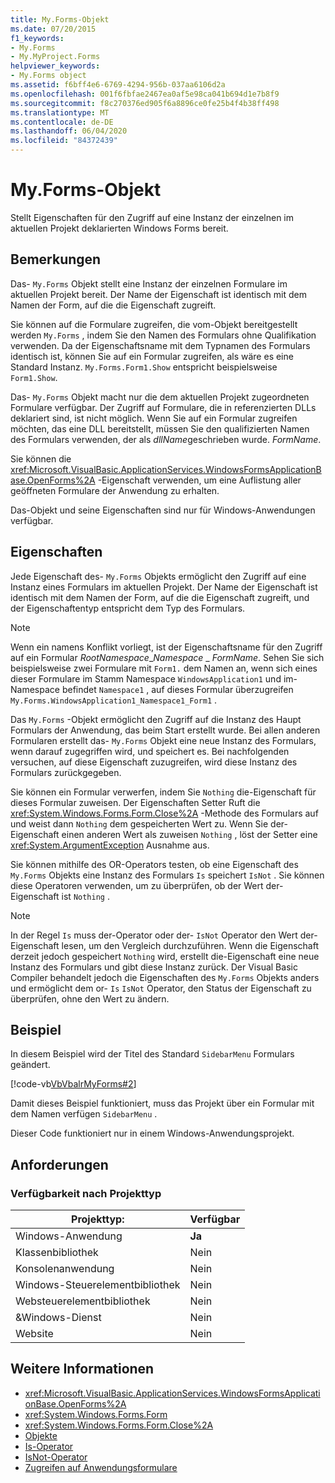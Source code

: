```yaml
---
title: My.Forms-Objekt
ms.date: 07/20/2015
f1_keywords:
- My.Forms
- My.MyProject.Forms
helpviewer_keywords:
- My.Forms object
ms.assetid: f6bff4e6-6769-4294-956b-037aa6106d2a
ms.openlocfilehash: 001f6fbfae2467ea0af5e98ca041b694d1e7b8f9
ms.sourcegitcommit: f8c270376ed905f6a8896ce0fe25b4f4b38ff498
ms.translationtype: MT
ms.contentlocale: de-DE
ms.lasthandoff: 06/04/2020
ms.locfileid: "84372439"
---
```

# <a name="myforms-object"></a>My.Forms-Objekt

Stellt Eigenschaften für den Zugriff auf eine Instanz der einzelnen im aktuellen Projekt deklarierten Windows Forms bereit.

## <a name="remarks"></a>Bemerkungen

Das- `My.Forms` Objekt stellt eine Instanz der einzelnen Formulare im aktuellen Projekt bereit. Der Name der Eigenschaft ist identisch mit dem Namen der Form, auf die die Eigenschaft zugreift.

Sie können auf die Formulare zugreifen, die vom-Objekt bereitgestellt werden `My.Forms` , indem Sie den Namen des Formulars ohne Qualifikation verwenden. Da der Eigenschaftsname mit dem Typnamen des Formulars identisch ist, können Sie auf ein Formular zugreifen, als wäre es eine Standard Instanz. `My.Forms.Form1.Show` entspricht beispielsweise `Form1.Show`.

Das- `My.Forms` Objekt macht nur die dem aktuellen Projekt zugeordneten Formulare verfügbar. Der Zugriff auf Formulare, die in referenzierten DLLs deklariert sind, ist nicht möglich. Wenn Sie auf ein Formular zugreifen möchten, das eine DLL bereitstellt, müssen Sie den qualifizierten Namen des Formulars verwenden, der als *dllName*geschrieben wurde. *FormName*.

Sie können die <xref:Microsoft.VisualBasic.ApplicationServices.WindowsFormsApplicationBase.OpenForms%2A> -Eigenschaft verwenden, um eine Auflistung aller geöffneten Formulare der Anwendung zu erhalten.

Das-Objekt und seine Eigenschaften sind nur für Windows-Anwendungen verfügbar.

## <a name="properties"></a>Eigenschaften

Jede Eigenschaft des- `My.Forms` Objekts ermöglicht den Zugriff auf eine Instanz eines Formulars im aktuellen Projekt. Der Name der Eigenschaft ist identisch mit dem Namen der Form, auf die die Eigenschaft zugreift, und der Eigenschaftentyp entspricht dem Typ des Formulars.

> [!NOTE]
> Wenn ein namens Konflikt vorliegt, ist der Eigenschaftsname für den Zugriff auf ein Formular *RootNamespace*_*Namespace* \_ *FormName*. Sehen Sie sich beispielsweise zwei Formulare mit `Form1.` dem Namen an, wenn sich eines dieser Formulare im Stamm Namespace `WindowsApplication1` und im-Namespace befindet `Namespace1` , auf dieses Formular überzugreifen `My.Forms.WindowsApplication1_Namespace1_Form1` .

Das `My.Forms` -Objekt ermöglicht den Zugriff auf die Instanz des Haupt Formulars der Anwendung, das beim Start erstellt wurde. Bei allen anderen Formularen erstellt das- `My.Forms` Objekt eine neue Instanz des Formulars, wenn darauf zugegriffen wird, und speichert es. Bei nachfolgenden versuchen, auf diese Eigenschaft zuzugreifen, wird diese Instanz des Formulars zurückgegeben.

Sie können ein Formular verwerfen, indem Sie `Nothing` die-Eigenschaft für dieses Formular zuweisen. Der Eigenschaften Setter Ruft die <xref:System.Windows.Forms.Form.Close%2A> -Methode des Formulars auf und weist dann `Nothing` dem gespeicherten Wert zu. Wenn Sie der-Eigenschaft einen anderen Wert als zuweisen `Nothing` , löst der Setter eine <xref:System.ArgumentException> Ausnahme aus.

Sie können mithilfe des OR-Operators testen, ob eine Eigenschaft des `My.Forms` Objekts eine Instanz des Formulars `Is` speichert `IsNot` . Sie können diese Operatoren verwenden, um zu überprüfen, ob der Wert der-Eigenschaft ist `Nothing` .

> [!NOTE]
> In der Regel `Is` muss der-Operator oder der- `IsNot` Operator den Wert der-Eigenschaft lesen, um den Vergleich durchzuführen. Wenn die Eigenschaft derzeit jedoch gespeichert `Nothing` wird, erstellt die-Eigenschaft eine neue Instanz des Formulars und gibt diese Instanz zurück. Der Visual Basic Compiler behandelt jedoch die Eigenschaften des `My.Forms` Objekts anders und ermöglicht dem or- `Is` `IsNot` Operator, den Status der Eigenschaft zu überprüfen, ohne den Wert zu ändern.

## <a name="example"></a>Beispiel

In diesem Beispiel wird der Titel des Standard `SidebarMenu` Formulars geändert.

[!code-vb[VbVbalrMyForms#2](~/samples/snippets/visualbasic/VS_Snippets_VBCSharp/VbVbalrMyForms/VB/Class1.vb#2)]

Damit dieses Beispiel funktioniert, muss das Projekt über ein Formular mit dem Namen verfügen `SidebarMenu` .

Dieser Code funktioniert nur in einem Windows-Anwendungsprojekt.

## <a name="requirements"></a>Anforderungen

### <a name="availability-by-project-type"></a>Verfügbarkeit nach Projekttyp

|Projekttyp:|Verfügbar|
|---|---|
|Windows-Anwendung|**Ja**|
|Klassenbibliothek|Nein|
|Konsolenanwendung|Nein|
|Windows-Steuerelementbibliothek|Nein|
|Websteuerelementbibliothek|Nein|
|&Windows-Dienst|Nein|
|Website|Nein|

## <a name="see-also"></a>Weitere Informationen

- <xref:Microsoft.VisualBasic.ApplicationServices.WindowsFormsApplicationBase.OpenForms%2A>
- <xref:System.Windows.Forms.Form>
- <xref:System.Windows.Forms.Form.Close%2A>
- [Objekte](index.md)
- [Is-Operator](../operators/is-operator.md)
- [IsNot-Operator](../operators/isnot-operator.md)
- [Zugreifen auf Anwendungsformulare](../../developing-apps/programming/accessing-application-forms.md)
